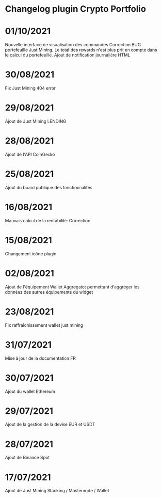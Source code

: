 # Changelog plugin Crypto Portfolio

# 01/10/2021
Nouvelle interface de visualisation des commandes
Correction BUG portefeuille Just Mining. Le total des rewards n'est plus prit en compte dans le calcul du portefeuille.
Ajout de notification journalière HTML

# 30/08/2021
Fix Just Mining 404 error

# 29/08/2021
Ajout de Just Mining LENDING

# 28/08/2021
Ajout de l'API CoinGecko

# 25/08/2021
Ajout du board publique des fonctionnalités

# 16/08/2021
Mauvais calcul de la rentabilité: Correction

# 15/08/2021
Changement icône plugin

# 02/08/2021
Ajout de l'équipement Wallet Aggregatot permettant d'aggréger les données des autres équipements du widget

# 23/08/2021
Fix raffraîchissement wallet just mining

# 31/07/2021
Mise à jour de la documentation FR

# 30/07/2021
Ajout du wallet Ethereum

# 29/07/2021
Ajout de la gestion de la devise EUR et USDT

# 28/07/2021
Ajout de Binance Spot

# 17/07/2021
Ajout de Just Mining Stacking / Masternode / Wallet

